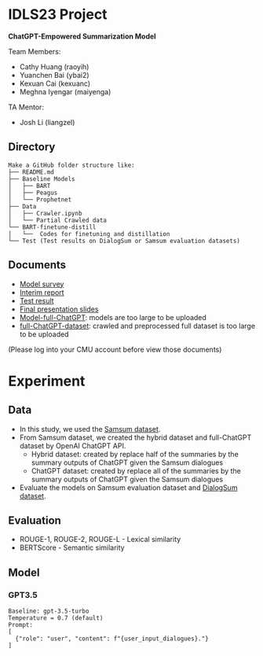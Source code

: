 # IDLS23 Project

**ChatGPT-Empowered Summarization Model**

Team Members: 
* Cathy Huang (raoyih)
* Yuanchen Bai (ybai2)
* Kexuan Cai (kexuanc)
* Meghna Iyengar (maiyenga)

TA Mentor:
* Josh Li (liangzel)

## Directory
```
Make a GitHub folder structure like:
├── README.md
├── Baseline Models
│   ├── BART
│   ├── Peagus
│   └── Prophetnet
├── Data
│   ├── Crawler.ipynb
│   └── Partial Crawled data
└── BART-finetune-distill
│   └──  Codes for finetuning and distillation
└── Test (Test results on DialogSum or Samsum evaluation datasets)
```    
    
## Documents 
- [Model survey](https://docs.google.com/spreadsheets/d/1oaH8wEdbP3o2mx_IcusdNBpudNhHU4CJLOcceRNJIzE/edit?usp=sharing)
- [Interim report](https://drive.google.com/file/d/1i99Ep1RBRl5rXy9Am9M4TAK0smTetrps/view?usp=sharing)
- [Test result](https://docs.google.com/spreadsheets/d/1nuIVUUzraZFVFtB-UX6lMN4AJAy_MSjiSIaOHfwEl0M/edit?usp=sharing)
- [Final presentation slides](https://docs.google.com/presentation/d/19S5laqod3Y4nArRCuUQ_m1lVQoqlbo3jOy2DF1JBu9Y/edit?usp=share_link)
- [Model-full-ChatGPT](https://drive.google.com/drive/folders/1Z41xhxxcJdfDhto5YQpCBER0w4kYieiE?usp=sharing): models are too large to be uploaded
- [full-ChatGPT-dataset](https://drive.google.com/file/d/1uWdBBvrRNE23hsJVmVlRHZudjmccH4e8/view?usp=sharing): crawled and preprocessed full dataset is too large to be uploaded

(Please log into your CMU account before view those documents)

# Experiment

## Data
* In this study, we used the [Samsum dataset](https://huggingface.co/datasets/samsum).
* From Samsum dataset, we created the hybrid dataset and full-ChatGPT dataset by OpenAI ChatGPT API.
    * Hybrid dataset: created by replace half of the summaries by the summary outputs of ChatGPT given the Samsum dialogues
    * ChatGPT dataset: created by replace all of the summaries by the summary outputs of ChatGPT given the Samsum dialogues
* Evaluate the models on Samsum evaluation dataset and [DialogSum dataset](https://huggingface.co/datasets/knkarthick/dialogsum).


## Evaluation
* ROUGE-1, ROUGE-2, ROUGE-L - Lexical similarity
* BERTScore - Semantic similarity


## Model 

### GPT3.5
```
Baseline: gpt-3.5-turbo
Temperature = 0.7 (default)
Prompt: 
[
  {"role": "user", "content": f"{user_input_dialogues}."}
]
```
